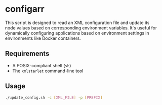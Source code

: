 # configarr

This script is designed to read an XML configuration file and update its node values based on corresponding environment variables. It's useful for dynamically configuring applications based on environment settings in environments like Docker containers.

## Requirements

- A POSIX-compliant shell (`sh`)
- The `xmlstarlet` command-line tool

## Usage

```sh
./update_config.sh -c [XML_FILE] -p [PREFIX]
```
